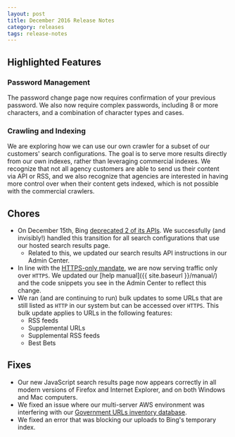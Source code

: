 ```yaml
---
layout: post
title: December 2016 Release Notes
category: releases
tags: release-notes
---
```


## Highlighted Features

### Password Management

The password change page now requires confirmation of your previous password. We also now require complex passwords, including 8 or more characters, and a combination of character types and cases.

### Crawling and Indexing

We are exploring how we can use our own crawler for a subset of our customers' search configurations. The goal is to serve more results directly from our own indexes, rather than leveraging commercial indexes. We recognize that not all agency customers are able to send us their content via API or RSS, and we also recognize that agencies are interested in having more control over when their content gets indexed, which is not possible with the commercial crawlers.

## Chores

* On December 15th, Bing [deprecated 2 of its APIs](https://blogs.msdn.microsoft.com/bingdevcenter/2016/11/04/azure-data-market-bing-search-and-web-results-only-apis-to-be-decommissioned-december-15/). We successfully (and invisibly!) handled this transition for all search configurations that use our hosted search results page. 
  * Related to this, we updated our search results API instructions in our Admin Center.
* In line with the [HTTPS-only mandate](https://https.cio.gov/), we are now serving traffic only over `HTTPS`. We updated our [help manual]({{ site.baseurl }}/manual/) and the code snippets you see in the Admin Center to reflect this change.
* We ran (and are continuing to run) bulk updates to some URLs that are still listed as `HTTP` in our system but can be accessed over `HTTPS`.  This bulk update applies to URLs in the following features:
  * RSS feeds
  * Supplemental URLs
  * Supplemental RSS feeds
  * Best Bets

## Fixes

* Our new JavaScript search results page now appears correctly in all modern versions of Firefox and Internet Explorer, and on both Windows and Mac computers.
* We fixed an issue where our multi-server AWS environment was interfering with our [Government URLs inventory database](govt-urls.usa.gov/tematres/vocab/index.php).
* We fixed an error that was blocking our uploads to Bing's temporary index.
